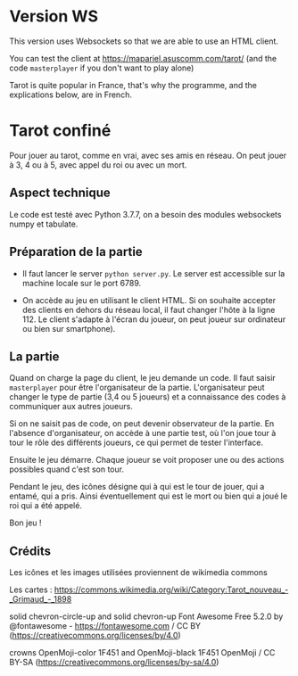 # Version WS

This version uses Websockets so that we are able to use an HTML client.

You can test the client at https://mapariel.asuscomm.com/tarot/   (and the code ``masterplayer`` if you don't want to play alone)

Tarot is quite popular in France, that's why the programme, and the explications below, are in French.


# Tarot confiné
Pour jouer au tarot, comme en vrai, avec ses amis en réseau.
On peut jouer à 3, 4 ou à 5, avec appel du roi ou avec un mort.


## Aspect technique
Le code est testé avec Python 3.7.7, on a besoin des modules websockets numpy et tabulate.

## Préparation de la partie

- Il faut lancer le server ``python server.py``. Le server est accessible sur la machine locale sur le port 6789. 

- On accède au jeu en utilisant le client HTML. Si on souhaite accepter des clients en dehors du réseau local, il faut changer l'hôte à la ligne 112.
Le client s'adapte à l'écran du joueur, on peut joueur sur ordinateur ou bien sur smartphone).

## La partie

Quand on charge la page du client, le jeu demande un code. Il faut saisir ``masterplayer`` pour être l'organisateur de la partie. L'organisateur peut changer le type de partie (3,4 ou 5 joueurs) et a connaissance des codes à communiquer aux autres joueurs. 

Si on ne saisit pas de code, on peut devenir observateur de la partie. En l'absence d'organisateur, on accède à une partie test, où l'on joue tour à tour le rôle des différents joueurs, ce qui permet de tester l'interface.


Ensuite le jeu démarre. Chaque joueur se voit proposer une ou des actions possibles quand c'est son tour.

Pendant le jeu, des icônes désigne qui à qui est le tour de jouer, qui a entamé, qui a pris. Ainsi éventuellement qui est le mort ou bien qui a joué le roi qui a été appelé.

Bon jeu !


## Crédits 

Les icônes et les images utilisées proviennent de wikimedia commons

Les cartes :
https://commons.wikimedia.org/wiki/Category:Tarot_nouveau_-_Grimaud_-_1898

solid chevron-circle-up and solid chevron-up
Font Awesome Free 5.2.0 by @fontawesome - https://fontawesome.com / CC BY (https://creativecommons.org/licenses/by/4.0)

crowns OpenMoji-color 1F451 and OpenMoji-black 1F451
OpenMoji / CC BY-SA (https://creativecommons.org/licenses/by-sa/4.0)








